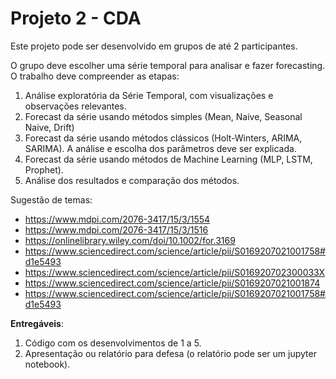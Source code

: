 # Projeto 2 - CDA

Este projeto pode ser desenvolvido em grupos de até 2 participantes.

O grupo deve escolher uma série temporal para analisar e fazer forecasting.
O trabalho deve compreender as etapas:

1. Análise exploratória da Série Temporal, com visualizações e observações relevantes.
2. Forecast da série usando métodos simples (Mean, Naive, Seasonal Naive, Drift)
3. Forecast da série usando métodos clássicos (Holt-Winters, ARIMA, SARIMA). A análise e escolha dos parâmetros deve ser explicada.
4. Forecast da série usando métodos de Machine Learning (MLP, LSTM, Prophet).
5. Análise dos resultados e comparação dos métodos.


Sugestão de temas:
- https://www.mdpi.com/2076-3417/15/3/1554
- https://www.mdpi.com/2076-3417/15/3/1516
- https://onlinelibrary.wiley.com/doi/10.1002/for.3169
- https://www.sciencedirect.com/science/article/pii/S0169207021001758#d1e5493
- https://www.sciencedirect.com/science/article/pii/S016920702300033X
- https://www.sciencedirect.com/science/article/pii/S0169207021001874
- https://www.sciencedirect.com/science/article/pii/S0169207021001758#d1e5493

**Entregáveis**:
1. Código com os desenvolvimentos de 1 a 5.
2. Apresentação ou relatório para defesa (o relatório pode ser um jupyter notebook).
